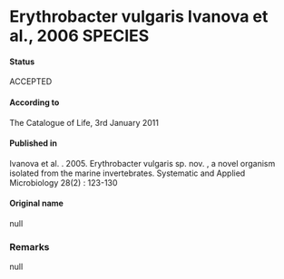 Erythrobacter vulgaris Ivanova et al., 2006 SPECIES
=======

#### Status
ACCEPTED

#### According to
The Catalogue of Life, 3rd January 2011

#### Published in
Ivanova et al. . 2005. Erythrobacter vulgaris sp. nov. , a novel organism isolated from the marine invertebrates. Systematic and Applied Microbiology 28(2) : 123-130

#### Original name
null

### Remarks
null